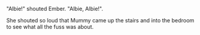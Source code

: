 ---
---
"Albie!" shouted Ember. "Albie, Albie!". 

She shouted so loud that Mummy came up the stairs and into the bedroom to see what all the fuss was about.

